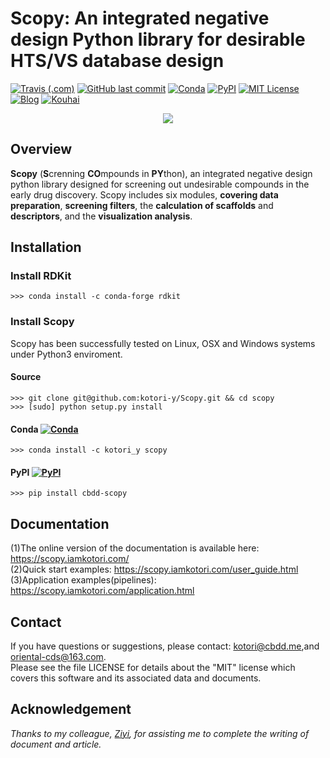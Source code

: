 # Scopy: An integrated negative design Python library for desirable HTS/VS database design

[![Travis (.com)](https://img.shields.io/travis/com/kotori-y/scopy)](https://travis-ci.com/kotori-y/Scopy) [![GitHub last commit](https://img.shields.io/github/last-commit/kotori-y/scopy)](https://github.com/kotori-y/Scopy/commits/master) [![Conda](https://img.shields.io/badge/Install%20with-conda-green)](https://conda.anaconda.org/kotori_y) [![PyPI](https://img.shields.io/badge/Install%20with-pypi-informational)](https://pypi.org/project/cbdd-scopy/) [![MIT License](https://img.shields.io/badge/license-MIT-black)](https://anaconda.org/kotori_y/scopy) [![Blog](https://img.shields.io/badge/blog-iamkotori-pink)](https://blog.iamkotori.com/) [![Kouhai](https://img.shields.io/badge/contributor-Ziyi-%23B3D0BE)](https://github.com/Yangziyi1997)

<div align=center>
    <img src='Scopy.png'>
</div>

## Overview

**Scopy** (**S**crenning **CO**mpounds in **PY**thon), an integrated negative design python library designed for screening out undesirable compounds in the early drug discovery. Scopy includes six modules, **covering data preparation**, **screening filters**, the **calculation of scaffolds** and **descriptors**, and the **visualization analysis**. 

## Installation

### Install RDKit

```
>>> conda install -c conda-forge rdkit
```

### Install Scopy

Scopy has been successfully tested on Linux, OSX and Windows systems under Python3 enviroment.

#### Source

```
>>> git clone git@github.com:kotori-y/Scopy.git && cd scopy
>>> [sudo] python setup.py install
```

#### Conda [![Conda](https://img.shields.io/conda/v/kotori_y/scopy?color=green&label=conda&style=flat-square)](https://anaconda.org/kotori_y/scopy)

```
>>> conda install -c kotori_y scopy
```

#### PyPI [![PyPI](https://img.shields.io/pypi/v/cbdd-scopy?style=flat-square)](https://pypi.org/project/cbdd-scopy/)

```
>>> pip install cbdd-scopy
```

## Documentation

(1)The online version of the documentation is available here: https://scopy.iamkotori.com/<br>(2)Quick start examples: https://scopy.iamkotori.com/user_guide.html<br>(3)Application examples(pipelines): https://scopy.iamkotori.com/application.html

## Contact

If you have questions or suggestions, please contact: kotori@cbdd.me,and oriental-cds@163.com.<br>Please see the file LICENSE for details about the "MIT" license which covers this software and its associated data and documents.

## Acknowledgement

*Thanks to my colleague, [Ziyi](https://github.com/Yangziyi1997), for assisting me to complete the writing of document and article.*